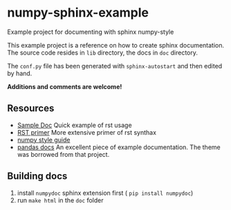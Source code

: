 # numpy-sphinx-example
Example project for documenting with sphinx numpy-style

This example project is a reference on how to create sphinx documentation.
The source code resides in `lib` directory, the docs in `doc` directory.

The `conf.py` file has been generated with `sphinx-autostart` and then edited by hand.



**Additions and comments are welcome!**

## Resources
* [Sample Doc](http://matplotlib.org/sampledoc/cheatsheet.html) Quick example of rst usage
* [RST primer](http://www.sphinx-doc.org/en/stable/rest.html) More extensive primer of rst synthax
* [numpy style guide](https://github.com/numpy/numpy/blob/master/doc/HOWTO_DOCUMENT.rst.txt)
* [pandas docs](http://pandas.pydata.org/pandas-docs/version/0.17.1/) An excellent piece of example documentation. The theme was borrowed from that project.


## Building docs
1. install `numpydoc` sphinx extension first ( `pip install numpydoc`)
2. run `make html` in the `doc` folder
